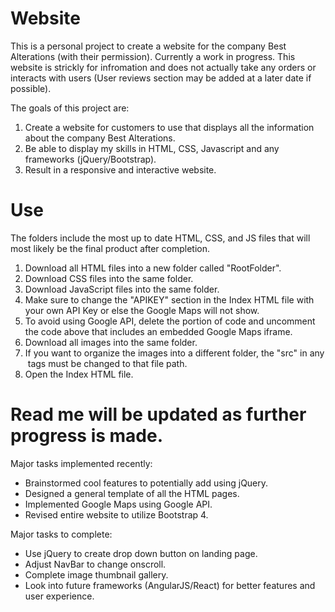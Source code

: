 # Website

This is a personal project to create a website for the company Best Alterations (with their permission). Currently a work in progress. This website is strickly for infromation and does not actually take any orders or interacts with users (User reviews section may be added at a later date if possible).

The goals of this project are:

1) Create a website for customers to use that displays all the information about the company Best Alterations.
2) Be able to display my skills in HTML, CSS, Javascript and any frameworks (jQuery/Bootstrap).
3) Result in a responsive and interactive website.

# Use

The folders include the most up to date HTML, CSS, and JS files that will most likely be the final product after completion. 

1) Download all HTML files into a new folder called "RootFolder".
2) Download CSS files into the same folder.
3) Download JavaScript files into the same folder.
4) Make sure to change the "APIKEY" section in the Index HTML file with your own API Key or else the Google Maps will not show.
5) To avoid using Google API, delete the portion of code and uncomment the code above that includes an embedded Google Maps iframe.
6) Download all images into the same folder. 
7) If you want to organize the images into a different folder, the "src" in any <img> tags must be changed to that file path.
8) Open the Index HTML file.

# Read me will be updated as further progress is made.

Major tasks implemented recently:
- Brainstormed cool features to potentially add using jQuery.
- Designed a general template of all the HTML pages.
- Implemented Google Maps using Google API.
- Revised entire website to utilize Bootstrap 4.

Major tasks to complete:
- Use jQuery to create drop down button on landing page.
- Adjust NavBar to change onscroll.
- Complete image thumbnail gallery.
- Look into future frameworks (AngularJS/React) for better features and user experience. 
